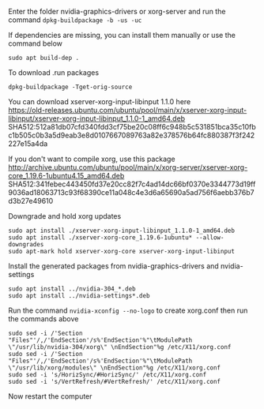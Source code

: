 ﻿Enter the folder nvidia-graphics-drivers or xorg-server and run the command ```dpkg-buildpackage -b -us -uc```  

If dependencies are missing, you can install them manually or use the command below  
```
sudo apt build-dep .
```  
To download .run packages
```
dpkg-buildpackage -Tget-orig-source
```  

You can download xserver-xorg-input-libinput 1.1.0 here  
https://old-releases.ubuntu.com/ubuntu/pool/main/x/xserver-xorg-input-libinput/xserver-xorg-input-libinput_1.1.0-1_amd64.deb  
SHA512:512a81db07cfd340fdd3cf75be20c08ff6c948b5c531851bca35c10fbc1b505c0b3a5d9eab3e8d0107667089763a82e378576b64fc880387f3f242227e15a4da  

If you don't want to compile xorg, use this package  
http://archive.ubuntu.com/ubuntu/pool/main/x/xorg-server/xserver-xorg-core_1.19.6-1ubuntu4.15_amd64.deb  
SHA512:341febec443450fd37e20cc82f7c4ad14dc66bf0370e3344773d19ff9036ad18063713c93f68390ce11a048c4e3d6a65690a5ad756f6aebb376b7d3b27e49610  

Downgrade and hold xorg updates
```
sudo apt install ./xserver-xorg-input-libinput_1.1.0-1_amd64.deb
sudo apt install ./xserver-xorg-core_1.19.6-1ubuntu* --allow-downgrades
sudo apt-mark hold xserver-xorg-core xserver-xorg-input-libinput
```  

Install the generated packages from nvidia-graphics-drivers and nvidia-settings  
```
sudo apt install ../nvidia-304_*.deb
sudo apt install ../nvidia-settings*.deb
```  

Run the command ```nvidia-xconfig --no-logo``` to create xorg.conf then run the commands above 
```
sudo sed -i /'Section "Files"'/,/'EndSection'/s%'EndSection'%"\tModulePath \"/usr/lib/nvidia-304/xorg\" \nEndSection"%g /etc/X11/xorg.conf
sudo sed -i /'Section "Files"'/,/'EndSection'/s%'EndSection'%"\tModulePath \"/usr/lib/xorg/modules\" \nEndSection"%g /etc/X11/xorg.conf
sudo sed -i 's/HorizSync/#HorizSync/' /etc/X11/xorg.conf
sudo sed -i 's/VertRefresh/#VertRefresh/' /etc/X11/xorg.conf
```  
Now restart the computer  

